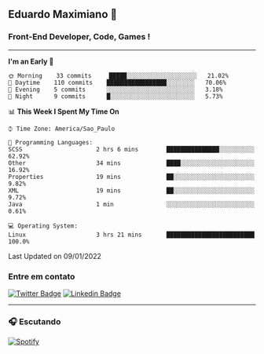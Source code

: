 ## Eduardo Maximiano 👋

### Front-End Developer, Code, Games !

---

<!--START_SECTION:waka-->
**I'm an Early 🐤** 

```text
🌞 Morning    33 commits     █████░░░░░░░░░░░░░░░░░░░░   21.02% 
🌆 Daytime    110 commits    █████████████████░░░░░░░░   70.06% 
🌃 Evening    5 commits      ░░░░░░░░░░░░░░░░░░░░░░░░░   3.18% 
🌙 Night      9 commits      █░░░░░░░░░░░░░░░░░░░░░░░░   5.73%

```


📊 **This Week I Spent My Time On** 

```text
⌚︎ Time Zone: America/Sao_Paulo

💬 Programming Languages: 
SCSS                     2 hrs 6 mins        ███████████████░░░░░░░░░░   62.92% 
Other                    34 mins             ████░░░░░░░░░░░░░░░░░░░░░   16.92% 
Properties               19 mins             ██░░░░░░░░░░░░░░░░░░░░░░░   9.82% 
XML                      19 mins             ██░░░░░░░░░░░░░░░░░░░░░░░   9.72% 
Java                     1 min               ░░░░░░░░░░░░░░░░░░░░░░░░░   0.61%

💻 Operating System: 
Linux                    3 hrs 21 mins       █████████████████████████   100.0%

```


 Last Updated on 09/01/2022
<!--END_SECTION:waka-->

### Entre em contato

[![Twitter Badge](https://img.shields.io/badge/-@edmaxi-1ca0f1?style=flat-square&labelColor=1ca0f1&logo=twitter&logoColor=white&link=https://twitter.com/edmaxi)](https://twitter.com/edmaxi)
[![Linkedin Badge](https://img.shields.io/badge/-Eduardo_Maximiano-0077B5?style=flat-square&logo=Linkedin&logoColor=white&link=https://www.linkedin.com/in/maximiano-eduardo)](https://www.linkedin.com/in/maximiano-eduardo)

---

### 🎧 Escutando
[![Spotify](https://novatorem-sandy.vercel.app/api/spotify)](https://open.spotify.com/user/comgigo)
